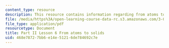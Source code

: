 ```yaml
---
content_type: resource
description: This resource contains information regarding from atoms to solids.
file: /media/https%3A/open-learning-course-data-rc.s3.amazonaws.com/3-021j-introduction-to-modeling-and-simulation-spring-2012/468e78727bb6e14e51216de784692c7e_MIT3_021JS12_L6.pdf
file_type: application/pdf
resourcetype: Document
title: Part II Lesson 6 From atoms to solids
uid: 468e7872-7bb6-e14e-5121-6de784692c7e
---
```

